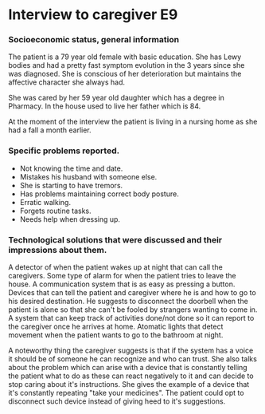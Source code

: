 # Interview to caregiver E9

### Socioeconomic status, general information
The patient is a 79 year old female with basic education. She has Lewy bodies 
and had a pretty fast symptom evolution in the 3 years since she was diagnosed. She is conscious of her deterioration but maintains the affective character she always had.

She was cared by her 59 year old daughter which has a degree in Pharmacy. In the house used to live her father which is 84.

At the moment of the interview the patient is living in a nursing home as she had a fall a month earlier. 

### Specific problems reported.
* Not knowing the time and date.
* Mistakes his husband with someone else.
* She is starting to have tremors. 
* Has problems maintaining correct body posture. 
* Erratic walking.
* Forgets routine tasks.
* Needs help when dressing up.

### Technological solutions that were discussed and their impressions about them.

A detector of when the patient wakes up at night that can call the caregivers.
Some type of alarm for when the patient tries to leave the house.
A communication system that is as easy as pressing a button.
Devices that can tell the patient and caregiver where he is and how to go to his desired destination. 
He suggests to disconnect the doorbell when the patient is alone so that she can't be fooled by strangers wanting to come in.
A system that can keep track of activities done/not done so it can report to the caregiver once he arrives at home.
Atomatic lights that detect movement when the patient wants to go to the bathroom at night. 

A noteworthy thing the caregiver suggests is that if the system has a voice it should be of someone he can recognize and who can trust.
She also talks about the problem which can arise with a device that is constantly telling the patient what to do as these can react negatively to it and can decide to stop caring about it's instructions.
She gives the example of a device that it's constantly repeating "take your medicines". The patient could opt to disconnect such device instead of giving heed to it's suggestions.